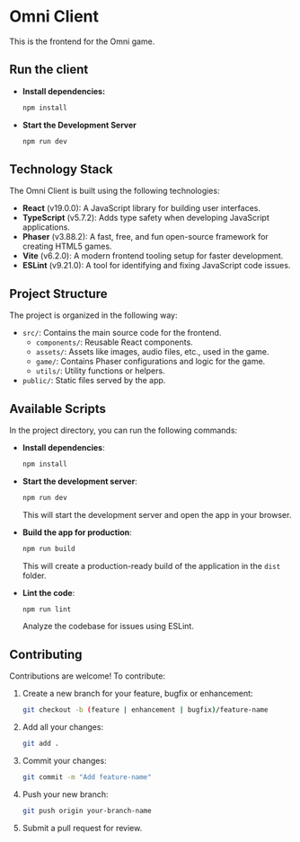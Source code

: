 # Omni Client

This is the frontend for the Omni game.

## Run the client

- **Install dependencies:**

    ```bash
    npm install
    ```

- **Start the Development Server**
    
    ```bash
    npm run dev
    ```

## Technology Stack

The Omni Client is built using the following technologies:

- **React** (v19.0.0): A JavaScript library for building user interfaces.
- **TypeScript** (v5.7.2): Adds type safety when developing JavaScript applications.
- **Phaser** (v3.88.2): A fast, free, and fun open-source framework for creating HTML5 games.
- **Vite** (v6.2.0): A modern frontend tooling setup for faster development.
- **ESLint** (v9.21.0): A tool for identifying and fixing JavaScript code issues.

## Project Structure

The project is organized in the following way:

- `src/`: Contains the main source code for the frontend.
    - `components/`: Reusable React components.
    - `assets/`: Assets like images, audio files, etc., used in the game.
    - `game/`: Contains Phaser configurations and logic for the game.
    - `utils/`: Utility functions or helpers.
- `public/`: Static files served by the app.

## Available Scripts

In the project directory, you can run the following commands:

- **Install dependencies**:
  ```bash
  npm install
  ```

- **Start the development server**:
  ```bash
  npm run dev
  ```
  This will start the development server and open the app in your browser.

- **Build the app for production**:
  ```bash
  npm run build
  ```
  This will create a production-ready build of the application in the `dist` folder.

- **Lint the code**:
  ```bash
  npm run lint
  ```
  Analyze the codebase for issues using ESLint.

## Contributing

Contributions are welcome! To contribute:

1. Create a new branch for your feature, bugfix or enhancement:
   ```bash
   git checkout -b (feature | enhancement | bugfix)/feature-name
   ```
2. Add all your changes:
   ```bash
   git add .
   ```
3. Commit your changes:
   ```bash
   git commit -m "Add feature-name"
   ```
4. Push your new branch:
   ```bash
   git push origin your-branch-name
   ```
5. Submit a pull request for review.
